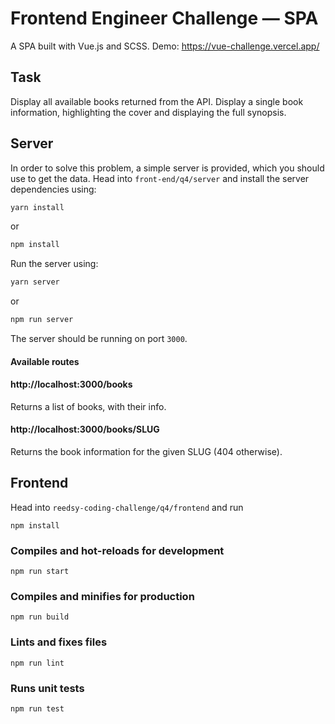 # Frontend Engineer Challenge — SPA

A SPA built with Vue.js and SCSS.
Demo: https://vue-challenge.vercel.app/

## Task

Display all available books returned from the API. Display a single book information, highlighting the cover and displaying the full synopsis.

## Server

In order to solve this problem, a simple server is provided, which you should use to get the data.
Head into `front-end/q4/server` and install the server dependencies using:

```bash
yarn install
```

or

```bash
npm install
```

Run the server using:

```bash
yarn server
```

or

```bash
npm run server
```

The server should be running on port `3000`.

#### Available routes

#### http://localhost:3000/books

Returns a list of books, with their info.

#### http://localhost:3000/books/SLUG

Returns the book information for the given SLUG (404 otherwise).

## Frontend

Head into `reedsy-coding-challenge/q4/frontend` and run

```
npm install
```

### Compiles and hot-reloads for development

```
npm run start
```

### Compiles and minifies for production

```
npm run build
```

### Lints and fixes files

```
npm run lint
```

### Runs unit tests

```
npm run test
```
